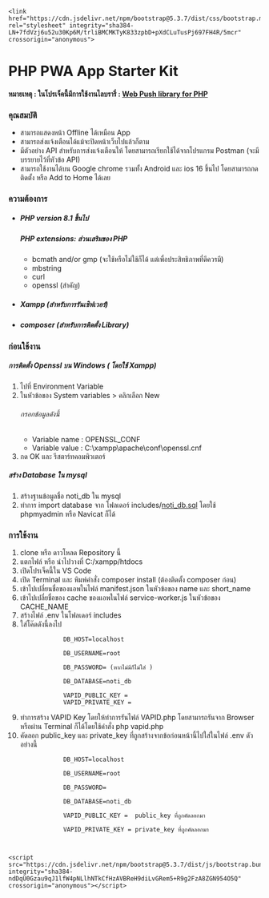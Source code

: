 <!DOCTYPE html>
<html lang="en">
<head>
    <meta charset="UTF-8">
    <meta name="viewport" content="width=device-width, initial-scale=1.0">
    <title>Document</title>
    
    <link href="https://cdn.jsdelivr.net/npm/bootstrap@5.3.7/dist/css/bootstrap.min.css" rel="stylesheet" integrity="sha384-LN+7fdVzj6u52u30Kp6M/trliBMCMKTyK833zpbD+pXdCLuTusPj697FH4R/5mcr" crossorigin="anonymous">
</head>
<body>
    
<h1>PHP PWA App Starter Kit</h1>
<h4>หมายเหตุ : ในโปรเจ็คนี้มีการใช้งานไลบรารี่ : <a href="https://github.com/web-push-libs/web-push-php"> Web Push library for PHP</a> </h4>
<h3>คุณสมบัติ</h3>
<ul>
    <li>สามารถแสดงหน้า Offline ได้เหมือน App</li>
    <li>สามารถส่งแจ้งเตือนได้แม้จะปิดหน้าเว็บไปแล้วก็ตาม</li>
    <li>มีตัวอย่าง API สำหรับการส่งแจ้งเตือนให้ โดยสามารถเรียกใช้ได้จากโปรแกรม Postman (จะมีบรรยายไว้ที่หัวข้อ API) </li>
    <li>สามารถใช้งานได้บน Google chrome รวมทั้ง Android และ ios 16 ขึ้นไป โดยสามารถกดติดตั้ง หรือ Add to Home ได้เลย</li>
</ul>
<h3>ความต้องการ</h5>
    <ul>
        <li><h5>PHP version 8.1 ขึ้นไป </h5></li>
        <h5>PHP extensions: ส่วนเสริมของ PHP</h5>
            <ul>
                <li>bcmath and/or gmp (จะใช้หรือไม่ใช้ก็ได้ แต่เพื่อประสิทธิภาพที่ดีควรมี)</li>
                <li>mbstring</li>
                <li>curl</li>
                <li>openssl (สำคัญ) </li>
            </ul>
        <li><h5>Xampp (สำหรับการรันเซิฟเวอร์)</h5></li>
        <li><h5>composer (สำหรับการติดตั้ง Library)</h5></li>
    </ul>
<h3>ก่อนใช้งาน</h3>
   <h5>การติดตั้ง Openssl บน Windows ( โดยใช้ Xampp)</h5>
    <ol>
        <li>ไปที่ Environment Variable</li>
        <li>ในหัวข้อของ System variables > คลิกเลือก New </li>
        <h6>กรอกข้อมูลดังนี้</h6>
        <ul>
            <li>Variable name : OPENSSL_CONF</li>
            <li>Variable value : C:\xampp\apache\conf\openssl.cnf</li>
        </ul>
        <li>กด OK และ รีสตาร์ทคอมพิวเตอร์</li>
    </ol>
    <h5>สร้าง Database ใน mysql</h5>
    <ol>
        <li>สร้างฐานข้อมูลชื่อ noti_db ใน mysql</li>
        <li>ทำการ import database จาก โฟลเดอร์ includes/<a href="https://github.com/nuttapong1996/PHP-PWA-App-Starter-kit/blob/main/includes/noti_db.sql">noti_db.sql</a> โดยใช้ phpmyadmin หรือ Navicat ก็ได้ </li>
    </ol>
<h3>การใช้งาน</h3>
    <ol>
        <li>clone หรือ ดาวโหลด Repository นี้</li>
        <li>แตกไฟล์ หรือ นำไปวางที่ C:/xampp/htdocs</li>
        <li>เปิดโปรเจ็คนี้ใน VS Code</li>
        <li>เปิด Terminal และ พิมพ์คำสั่ง composer install (ต้องติดตั้ง composer ก่อน)</li>
        <li>เข้าไปเปลี่ยนชื่อของแอพในไฟล์ manifest.json ในหัวข้อของ name และ short_name</li>
        <li>เข้าไปเปลี่ยชื่อของ cache ของแอพในไฟล์ service-worker.js ในหัวข้อของ CACHE_NAME</li>
        <li>สร้างไฟล์ .env ในโฟลเดอร์ includes</li>
        <li>ใส่โค๊ดดังนี้ลงไป</li>
        <code>
            DB_HOST=localhost <br>
            DB_USERNAME=root <br>
            DB_PASSWORD= (หากไม่มีก็ไม่ใส่ )<br>
            DB_DATABASE=noti_db <br>
            VAPID_PUBLIC_KEY =  
            VAPID_PRIVATE_KEY = 
        </code>
        <li>ทำการสร้าง VAPID Key โดยให้ทำการรันไฟล์ VAPID.php โดยสามารถรันจาก Browser หรือผ่าน Terminal ก็ได้โดยใช้คำสั่ง php vapid.php </li>
        <li>คัดลอก public_key และ private_key ที่ถูกสร้างจากข้อก่อนหน้านี้ไปใส่ในไฟล์ .env ดัวอย่างนี้</li>
        <code>
            DB_HOST=localhost <br>
            DB_USERNAME=root <br>
            DB_PASSWORD= <br>
            DB_DATABASE=noti_db <br>
            VAPID_PUBLIC_KEY =  public_key ที่ถูกคัดลอกมา <br>
            VAPID_PRIVATE_KEY = private_key ที่ถูกคัดลอกมา<br>
        </code>
    </ol>

    <script src="https://cdn.jsdelivr.net/npm/bootstrap@5.3.7/dist/js/bootstrap.bundle.min.js" integrity="sha384-ndDqU0Gzau9qJ1lfW4pNLlhNTkCfHzAVBReH9diLvGRem5+R9g2FzA8ZGN954O5Q" crossorigin="anonymous"></script>

</body>
</html>
